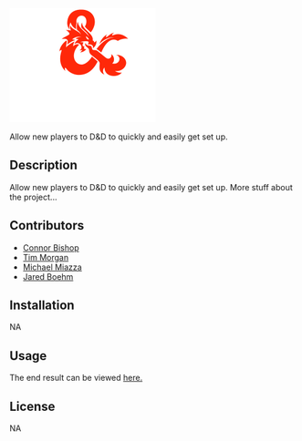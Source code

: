 ![logo](assets/img/logo.png)

Allow new players to D&amp;D to quickly and easily get set up.

## Description
Allow new players to D&amp;D to quickly and easily get set up. More stuff about the project...

## Contributors
- [Connor Bishop](https://github.com/crypticsurfer)
- [Tim Morgan](https://github.com/tmorgan-dev)
- [Michael Miazza](https://github.com/FullStackCodingEngineer)
- [Jared Boehm](https://github.com/JaredBoehm)


## Installation

NA

## Usage

The end result can be viewed [here.](https://jaredboehm.github.io/dnd-quick/)

## License

NA
